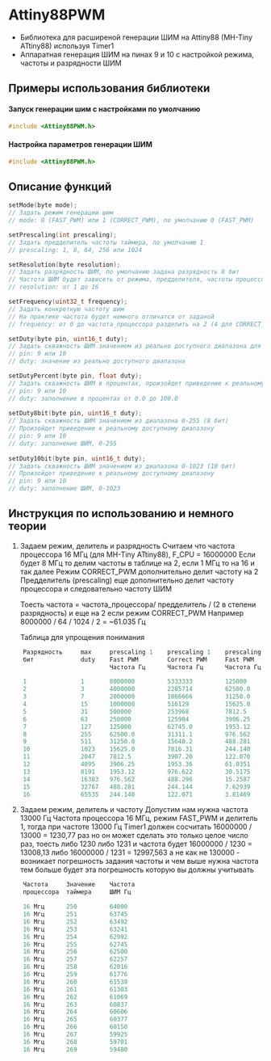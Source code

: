 # Attiny88PWM

- Библиотека для расширеной генерации ШИМ на Attiny88 (MH-Tiny ATtiny88) используя Timer1 
- Аппаратная генерация ШИМ на пинах 9 и 10 с настройкой режима, частоты и разрядности ШИМ

## Примеры использования библиотеки
#### Запуск генерации шим с настройками по умолчанию 
```cpp
#include <Attiny88PWM.h>
```
#### Настройка параметров генерации ШИМ
```cpp
#include <Attiny88PWM.h>
```

## Описание функций
```cpp
setMode(byte mode);
// Задать режим генерации шим
// mode: 0 (FAST_PWM) или 1 (CORRECT_PWM), по умолчанию 0 (FAST_PWM)

setPrescaling(int prescaling);
// Задать предделитель частоты таймера, по умолчанию 1
// prescaling: 1, 8, 64, 256 или 1024

setResolution(byte resolution);
// Задать разрядность ШИМ, по умолчанию задана разрядность 8 бит 
// Частота ШИМ будет зависеть от режима, предделителя, частоты процессора
// resolution: от 1 до 16

setFrequency(uint32_t frequency);
// Задать конкретную частоту шим 
// На практике частота будет немного отличатся от заданой 
// frequency: от 0 до частота_процессора разделить на 2 (4 для CORRECT_PWM)

setDuty(byte pin, uint16_t duty);
// Задать скважность ШИМ значением из реально доступного диапазона для выбраной разрядности ШИМ
// pin: 9 или 10
// duty: значение из реально доступного диапазона 

setDutyPercent(byte pin, float duty);
// Задать скважность ШИМ в процентах, произойдет приведение к реальному доступному диапазону
// pin: 9 или 10
// duty: заполнение в процентах от 0.0 до 100.0
   
setDuty8bit(byte pin, uint16_t duty);
// Задать скважность ШИМ значением из диапазона 0-255 (8 бит)
// Произойдет приведение к реальному доступному диапазону
// pin: 9 или 10
// duty: заполнение ШИМ, 0-255
    
setDuty10bit(byte pin, uint16_t duty);
// Задать скважность ШИМ значением из диапазона 0-1023 (10 бит)
// Произойдет приведение к реальному доступному диапазону
// pin: 9 или 10
// duty: заполнение ШИМ, 0-1023

```

## Инструкция по использованию и немного теории
1) Задаем режим, делитель и разрядность
    Считаем что частота процессора 16 МГц (для MH-Tiny ATtiny88), F_CPU = 16000000
    Если будет 8 МГц то делим частоты в таблице на 2, если 1 МГц то на 16 и так далее
    Режим CORRECT_PWM дополнительно делит частоту на 2
    Предделитель (prescaling) еще дополнительно делит частоту процессора и следовательно частоту ШИМ

    Тоесть частота = частота_процессора/ предделитель / (2 в степени разрядность) и еще на 2 если режим CORRECT_PWM
    Например 8000000 / 64 / 1024 / 2 = ~61.035 Гц

    Таблица для упрощения понимания
```cpp
    Разрядность  	max  	prescaling 1   	prescaling 1   	prescaling 64  	prescaling 64  	prescaling 1024	prescaling 1024
    бит          	duty 	Fast PWM       	Correct PWM    	Fast PWM       	Correct PWM    	Fast PWM
                            Частота Гц     	Частота Гц     	Частота Гц     	Частота Гц     	Частота Гц     	Частота Гц

    1            	1    	8000000        	5333333        	125000        	83333.3        	7812.5         	5208.33
    2            	3    	4000000        	2285714        	62500.0        	35714.2        	3906.25        	2232.14
    3            	7    	2000000        	1066666        	31250.0        	16666.6        	1953.12        	1041.66
    4            	15   	1000000        	516129        	15625.0        	8064.51        	976.562        	504.032
    5            	31   	500000        	253968        	7812.5         	3968.25        	488.281        	248.015
    6            	63   	250000        	125984        	3906.25        	1968.50        	244.140        	123.031
    7            	127  	125000        	62745.0        	1953.12        	980.392        	122.070        	61.2745
    8            	255  	62500.0        	31311.1        	976.562        	489.236        	61.0351        	30.5772
    9            	511  	31250.0        	15640.2        	488.281        	244.379        	30.5175        	15.2737
    10           	1023 	15625.0        	7816.31        	244.140        	122.129        	15.2587        	7.63312
    11           	2047 	7812.5         	3907.20        	122.070        	61.0500        	7.62939        	3.81562
    12           	4095 	3906.25        	1953.36        	61.0351        	30.5213        	3.81469        	1.90758
    13           	8191 	1953.12        	976.622        	30.5175        	15.2597        	1.90734        	0.95373
    14           	16383	976.562        	488.296        	15.2587        	7.62962        	0.95367        	0.47685
    15           	32767	488.281        	244.144        	7.62939        	3.81475        	0.47683        	0.23842
    16           	65535	244.140        	122.071        	3.81469        	1.90736        	0.23841        	0.11921
```
2) Задаем режим, делитель и частоту
    Допустим нам нужна частота 13000 Гц
    Частота процессора 16 МГц, режим FAST_PWM и делитель 1,
    тогда при частоте 13000 Гц Timer1 должен сосчитать 16000000 / 13000 = 1230,77 раз
    но он может сделать это только целое число раз,
    тоесть либо 1230 либо 1231 и частота будет 16000000 / 1230 = 13008,13 либо  16000000 / 1231 = 12997,563
    а не как не 130000 - возникает погрешность задания частоты
    и чем выше нужна частота тем больше будет эта погрешность которую вы должны учитывать
  
```cpp  
    Частота   	Значение  	Частота   	
    процессора	таймера   	ШИМ Гц    	

    16 Мгц    	250       	64000     	
    16 Мгц    	251       	63745     	
    16 Мгц    	252       	63492     	
    16 Мгц    	253       	63241     	
    16 Мгц    	254       	62992     	
    16 Мгц    	255       	62745     	
    16 Мгц    	256       	62500     	
    16 Мгц    	257       	62257     	
    16 Мгц    	258       	62016     	
    16 Мгц    	259       	61776     	
    16 Мгц    	260       	61538     	
    16 Мгц    	261       	61303     	
    16 Мгц    	262       	61069     	
    16 Мгц    	263       	60837     	
    16 Мгц    	264       	60606     	
    16 Мгц    	265       	60377     	
    16 Мгц    	266       	60150     	
    16 Мгц    	267       	59925     	
    16 Мгц    	268       	59701     	
    16 Мгц    	269       	59480
```
    
    
    
